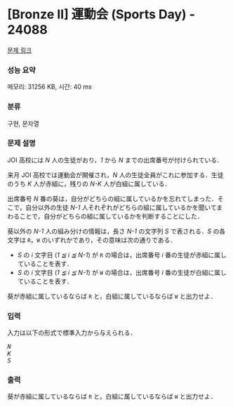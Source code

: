 # [Bronze II] 運動会 (Sports Day) - 24088 

[문제 링크](https://www.acmicpc.net/problem/24088) 

### 성능 요약

메모리: 31256 KB, 시간: 40 ms

### 분류

구현, 문자열

### 문제 설명

<p>JOI 高校には <var>N</var> 人の生徒がおり，<var>1</var> から <var>N</var> までの出席番号が付けられている．</p>

<p>来月 JOI 高校では運動会が開催され，<var>N</var> 人の生徒全員がこれに参加する．生徒のうち <var>K</var> 人が赤組に，残りの <var>N-K</var> 人が白組に属している．</p>

<p>出席番号 <var>N</var> 番の葵は，自分がどちらの組に属しているかを忘れてしまった．そこで，自分以外の生徒 <var>N-1</var> 人それぞれがどちらの組に属しているかを聞いてまわることで，自分がどちらの組に属しているかを判断することにした．</p>

<p>葵以外の <var>N-1</var> 人の組み分けの情報は，長さ <var>N-1</var> の文字列 <var>S</var> で表される．<var>S</var> の各文字は <code>R</code>，<code>W</code> のいずれかであり，その意味は次の通りである．</p>

<ul>
	<li><var>S</var> の <var>i</var> 文字目 (<var>1 ≦ i ≦ N-1</var>) が <code>R</code> の場合は，出席番号 <var>i</var> 番の生徒が赤組に属していることを表す．</li>
	<li><var>S</var> の <var>i</var> 文字目 (<var>1 ≦ i ≦ N-1</var>) が <code>W</code> の場合は，出席番号 <var>i</var> 番の生徒が白組に属していることを表す．</li>
</ul>

<p>葵が赤組に属しているならば <code>R</code> と，白組に属しているならば <code>W</code> と出力せよ．</p>

### 입력 

 <p>入力は以下の形式で標準入力から与えられる．</p>

<pre><var>N</var>
<var>K</var>
<var>S</var></pre>

### 출력 

 <p>葵が赤組に属しているならば <code>R</code> と，白組に属しているならば <code>W</code> と出力せよ．</p>

